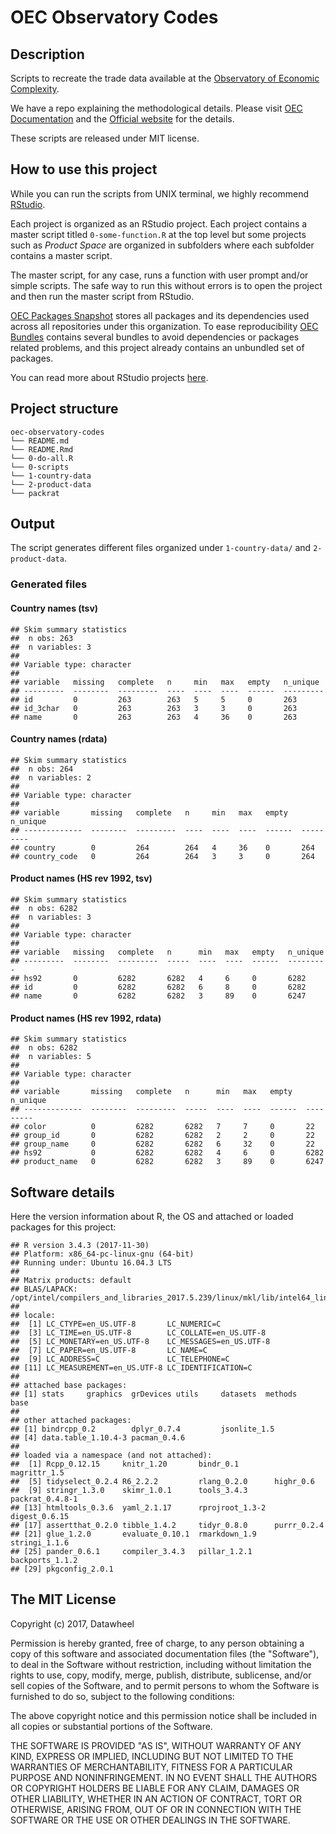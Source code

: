 
<!-- README.md is generated from README.Rmd. Please edit that file -->
OEC Observatory Codes
=====================

Description
-----------

Scripts to recreate the trade data available at the [Observatory of Economic Complexity](http://atlas.media.mit.edu/en/).

We have a repo explaining the methodological details. Please visit [OEC Documentation](https://observatory-economic-complexity.github.io/oec-documentation/) and the [Official website](http://atlas.media.mit.edu/en/) for the details.

These scripts are released under MIT license.

How to use this project
-----------------------

While you can run the scripts from UNIX terminal, we highly recommend [RStudio](https://www.rstudio.com/).

Each project is organized as an RStudio project. Each project contains a master script titled `0-some-function.R` at the top level but some projects such as *Product Space* are organized in subfolders where each subfolder contains a master script.

The master script, for any case, runs a function with user prompt and/or simple scripts. The safe way to run this without errors is to open the project and then run the master script from RStudio.

[OEC Packages Snapshot](https://github.com/observatory-economic-complexity/oec-packages-snapshot) stores all packages and its dependencies used across all repositories under this organization. To ease reproducibility [OEC Bundles](https://github.com/observatory-economic-complexity/oec-bundles) contains several bundles to avoid dependencies or packages related problems, and this project already contains an unbundled set of packages.

You can read more about RStudio projects [here](https://support.rstudio.com/hc/en-us/articles/200526207-Using-Projects).

Project structure
-----------------

    oec-observatory-codes
    └── README.md
    └── README.Rmd
    └── 0-do-all.R
    └── 0-scripts
    └── 1-country-data
    └── 2-product-data
    └── packrat

Output
------

The script generates different files organized under `1-country-data/` and `2-product-data`.

### Generated files

#### Country names (tsv)

    ## Skim summary statistics  
    ##  n obs: 263    
    ##  n variables: 3    
    ## 
    ## Variable type: character
    ## 
    ## variable   missing   complete   n     min   max   empty   n_unique 
    ## ---------  --------  ---------  ----  ----  ----  ------  ---------
    ## id         0         263        263   5     5     0       263      
    ## id_3char   0         263        263   3     3     0       263      
    ## name       0         263        263   4     36    0       263

#### Country names (rdata)

    ## Skim summary statistics  
    ##  n obs: 264    
    ##  n variables: 2    
    ## 
    ## Variable type: character
    ## 
    ## variable       missing   complete   n     min   max   empty   n_unique 
    ## -------------  --------  ---------  ----  ----  ----  ------  ---------
    ## country        0         264        264   4     36    0       264      
    ## country_code   0         264        264   3     3     0       264

#### Product names (HS rev 1992, tsv)

    ## Skim summary statistics  
    ##  n obs: 6282    
    ##  n variables: 3    
    ## 
    ## Variable type: character
    ## 
    ## variable   missing   complete   n      min   max   empty   n_unique 
    ## ---------  --------  ---------  -----  ----  ----  ------  ---------
    ## hs92       0         6282       6282   4     6     0       6282     
    ## id         0         6282       6282   6     8     0       6282     
    ## name       0         6282       6282   3     89    0       6247

#### Product names (HS rev 1992, rdata)

    ## Skim summary statistics  
    ##  n obs: 6282    
    ##  n variables: 5    
    ## 
    ## Variable type: character
    ## 
    ## variable       missing   complete   n      min   max   empty   n_unique 
    ## -------------  --------  ---------  -----  ----  ----  ------  ---------
    ## color          0         6282       6282   7     7     0       22       
    ## group_id       0         6282       6282   2     2     0       22       
    ## group_name     0         6282       6282   6     32    0       22       
    ## hs92           0         6282       6282   4     6     0       6282     
    ## product_name   0         6282       6282   3     89    0       6247

Software details
----------------

Here the version information about R, the OS and attached or loaded packages for this project:

    ## R version 3.4.3 (2017-11-30)
    ## Platform: x86_64-pc-linux-gnu (64-bit)
    ## Running under: Ubuntu 16.04.3 LTS
    ## 
    ## Matrix products: default
    ## BLAS/LAPACK: /opt/intel/compilers_and_libraries_2017.5.239/linux/mkl/lib/intel64_lin/libmkl_gf_lp64.so
    ## 
    ## locale:
    ##  [1] LC_CTYPE=en_US.UTF-8       LC_NUMERIC=C              
    ##  [3] LC_TIME=en_US.UTF-8        LC_COLLATE=en_US.UTF-8    
    ##  [5] LC_MONETARY=en_US.UTF-8    LC_MESSAGES=en_US.UTF-8   
    ##  [7] LC_PAPER=en_US.UTF-8       LC_NAME=C                 
    ##  [9] LC_ADDRESS=C               LC_TELEPHONE=C            
    ## [11] LC_MEASUREMENT=en_US.UTF-8 LC_IDENTIFICATION=C       
    ## 
    ## attached base packages:
    ## [1] stats     graphics  grDevices utils     datasets  methods   base     
    ## 
    ## other attached packages:
    ## [1] bindrcpp_0.2        dplyr_0.7.4         jsonlite_1.5       
    ## [4] data.table_1.10.4-3 pacman_0.4.6       
    ## 
    ## loaded via a namespace (and not attached):
    ##  [1] Rcpp_0.12.15     knitr_1.20       bindr_0.1        magrittr_1.5    
    ##  [5] tidyselect_0.2.4 R6_2.2.2         rlang_0.2.0      highr_0.6       
    ##  [9] stringr_1.3.0    skimr_1.0.1      tools_3.4.3      packrat_0.4.8-1 
    ## [13] htmltools_0.3.6  yaml_2.1.17      rprojroot_1.3-2  digest_0.6.15   
    ## [17] assertthat_0.2.0 tibble_1.4.2     tidyr_0.8.0      purrr_0.2.4     
    ## [21] glue_1.2.0       evaluate_0.10.1  rmarkdown_1.9    stringi_1.1.6   
    ## [25] pander_0.6.1     compiler_3.4.3   pillar_1.2.1     backports_1.1.2 
    ## [29] pkgconfig_2.0.1

The MIT License
---------------

Copyright (c) 2017, Datawheel

Permission is hereby granted, free of charge, to any person obtaining a copy of this software and associated documentation files (the "Software"), to deal in the Software without restriction, including without limitation the rights to use, copy, modify, merge, publish, distribute, sublicense, and/or sell copies of the Software, and to permit persons to whom the Software is furnished to do so, subject to the following conditions:

The above copyright notice and this permission notice shall be included in all copies or substantial portions of the Software.

THE SOFTWARE IS PROVIDED "AS IS", WITHOUT WARRANTY OF ANY KIND, EXPRESS OR IMPLIED, INCLUDING BUT NOT LIMITED TO THE WARRANTIES OF MERCHANTABILITY, FITNESS FOR A PARTICULAR PURPOSE AND NONINFRINGEMENT. IN NO EVENT SHALL THE AUTHORS OR COPYRIGHT HOLDERS BE LIABLE FOR ANY CLAIM, DAMAGES OR OTHER LIABILITY, WHETHER IN AN ACTION OF CONTRACT, TORT OR OTHERWISE, ARISING FROM, OUT OF OR IN CONNECTION WITH THE SOFTWARE OR THE USE OR OTHER DEALINGS IN THE SOFTWARE.
